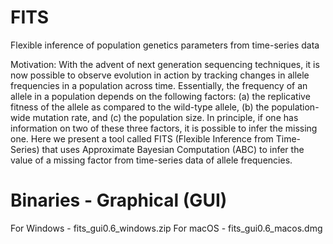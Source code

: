 # FITS
Flexible inference of population genetics parameters from time-series data

Motivation: With the advent of next generation sequencing techniques, it is now possible to observe evolution in action by tracking 
changes in allele frequencies in a population across time. 
Essentially, the frequency of an allele in a population depends on the following factors: 
(a) the replicative fitness of the allele as compared to the wild-type allele, 
(b) the population-wide mutation rate, and 
(c) the population size. In principle, if one has information on two of these three factors, it is possible to infer the missing one. 
Here we present a tool called FITS (Flexible Inference from Time-Series) that uses Approximate Bayesian Computation (ABC) to infer the 
value of a missing factor from time-series data of allele frequencies. 

# Binaries - Graphical (GUI)
For Windows - fits_gui0.6_windows.zip
For macOS - fits_gui0.6_macos.dmg
